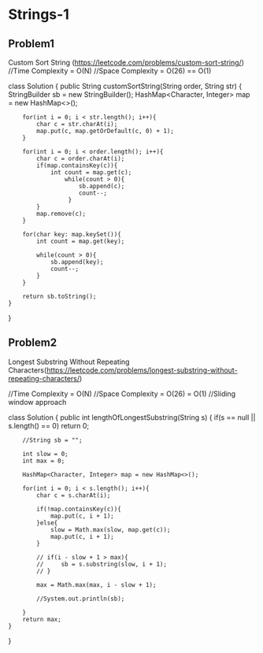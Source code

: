 # Strings-1

## Problem1 
Custom Sort String (https://leetcode.com/problems/custom-sort-string/)
//Time Complexity = O(N)
//Space Complexity = O(26) == O(1)

class Solution {
    public String customSortString(String order, String str) {
        StringBuilder sb = new StringBuilder(); 
        HashMap<Character, Integer> map = new HashMap<>(); 
        
        for(int i = 0; i < str.length(); i++){
            char c = str.charAt(i);
            map.put(c, map.getOrDefault(c, 0) + 1); 
        }
        
        for(int i = 0; i < order.length(); i++){
            char c = order.charAt(i);
            if(map.containsKey(c)){
                int count = map.get(c);
                    while(count > 0){
                        sb.append(c);
                        count--; 
                     }
            }
            map.remove(c); 
        }
        
        for(char key: map.keySet()){
            int count = map.get(key); 
            
            while(count > 0){
                sb.append(key); 
                count--; 
            }
        }
        
        return sb.toString(); 
    }
}


## Problem2 

Longest Substring Without Repeating Characters(https://leetcode.com/problems/longest-substring-without-repeating-characters/)

//Time Complexity = O(N)
//Space Complexity = O(26) = O(1)
//Sliding window approach

class Solution {
    public int lengthOfLongestSubstring(String s) {
        if(s == null || s.length() == 0) return 0; 
        
        //String sb = ""; 
        
        int slow = 0; 
        int max = 0;
        
        HashMap<Character, Integer> map = new HashMap<>(); 
        
        for(int i = 0; i < s.length(); i++){
            char c = s.charAt(i); 
            
            if(!map.containsKey(c)){
                map.put(c, i + 1); 
            }else{
                slow = Math.max(slow, map.get(c)); 
                map.put(c, i + 1); 
            }
            
            // if(i - slow + 1 > max){
            //     sb = s.substring(slow, i + 1);    
            // }
   
            max = Math.max(max, i - slow + 1);
            
            //System.out.println(sb);
 
        }
        return max; 
    }
}